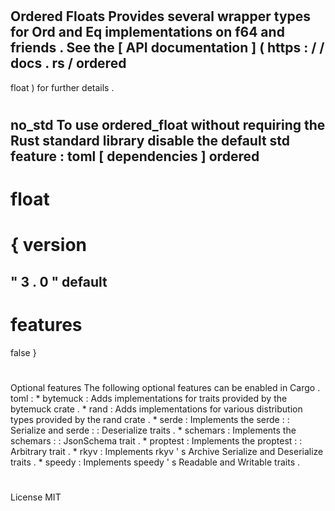 #
Ordered
Floats
Provides
several
wrapper
types
for
Ord
and
Eq
implementations
on
f64
and
friends
.
See
the
[
API
documentation
]
(
https
:
/
/
docs
.
rs
/
ordered
-
float
)
for
further
details
.
#
#
no_std
To
use
ordered_float
without
requiring
the
Rust
standard
library
disable
the
default
std
feature
:
toml
[
dependencies
]
ordered
-
float
=
{
version
=
"
3
.
0
"
default
-
features
=
false
}
#
#
Optional
features
The
following
optional
features
can
be
enabled
in
Cargo
.
toml
:
*
bytemuck
:
Adds
implementations
for
traits
provided
by
the
bytemuck
crate
.
*
rand
:
Adds
implementations
for
various
distribution
types
provided
by
the
rand
crate
.
*
serde
:
Implements
the
serde
:
:
Serialize
and
serde
:
:
Deserialize
traits
.
*
schemars
:
Implements
the
schemars
:
:
JsonSchema
trait
.
*
proptest
:
Implements
the
proptest
:
:
Arbitrary
trait
.
*
rkyv
:
Implements
rkyv
'
s
Archive
Serialize
and
Deserialize
traits
.
*
speedy
:
Implements
speedy
'
s
Readable
and
Writable
traits
.
#
#
License
MIT
